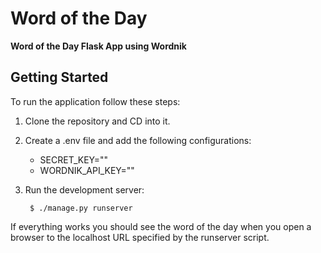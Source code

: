 # Word of the Day

**Word of the Day Flask App using Wordnik**

## Getting Started

To run the application follow these steps:

1. Clone the repository and CD into it.

2. Create a .env file and add the following configurations:

    - SECRET_KEY=""
    - WORDNIK_API_KEY=""

3. Run the development server:

        $ ./manage.py runserver

If everything works you should see the word of the day when you open a browser to the localhost URL specified by the runserver script.
